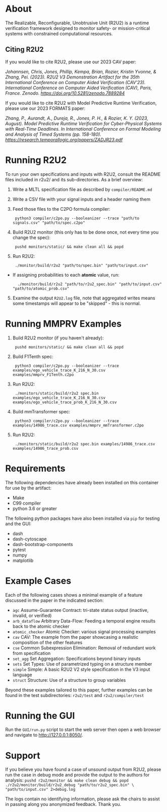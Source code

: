 
# About
The Realizable, Reconfigurable, Unobtrusive Unit (R2U2) is a runtime verification
framework designed to monitor safety- or mission-critical systems with
constrained computational resources. 

## Citing R2U2

If you would like to cite R2U2, please use our 2023 CAV paper: 

*Johannsen, Chris, Jones, Phillip, Kempa, Brian, Rozier, Kristin Yvonne, & Zhang, Pei. (2023). R2U2 V3 Demonstration Artifact for the 35th International Conference on Computer Aided Verification (CAV'23). International Conference on Computer Aided Verification (CAV), Paris, France. Zenodo. https://doi.org/10.5281/zenodo.7889284*

If you would like to cite R2U2 with Model Predictive Runtime Verification, please use our 2023 FORMATS paper:

*Zhang, P., Aurandt, A., Dureja, R., Jones, P. H., & Rozier, K. Y. (2023, August). Model Predictive Runtime Verification for Cyber-Physical Systems with Real-Time Deadlines. In International Conference on Formal Modeling and Analysis of Timed Systems (pp. 158-180). https://research.temporallogic.org/papers/ZADJR23.pdf*

# Running R2U2

To run your own specifications and inputs with R2U2, consult the README files
included in r2u2/ and its sub-directories. As a brief overview:

1) Write a MLTL specification file as described by `compiler/README.md`

2) Write a CSV file with your signal inputs and a header naming them

3) Feed those files to the C2PO formula compiler:
        
        python3 compiler/c2po.py --booleanizer --trace "path/to signals.csv" "path/to/spec.c2po" 

4) Build R2U2 monitor (this only has to be done once, not every time you 
   change the spec):
    
        pushd monitors/static/ && make clean all && popd

5) Run R2U2:
    
        ./monitor/build/r2u2 "path/to/spec.bin" "path/to/input.csv"

- If assigning probabilities to each **atomic** value, run:

        ./monitor/build/r2u2 "path/to/r2u2_spec.bin" "path/to/input.csv" "path/to/atomic_prob.csv"

5) Examine the output `R2U2.log` file, note that aggregated writes means some
timestamps will appear to be "skipped" - this is normal.

# Running MMPRV Examples
1) Build R2U2 monitor (if you haven't already):
    
        pushd monitors/static/ && make clean all && popd
2) Build F1Tenth spec:

        python3 compiler/c2po.py --booleanizer --trace examples/ego_vehicle_trace_K_216_N_30.csv examples/mmprv_F1Tenth.c2po
3) Run R2U2:

        ./monitors/static/build/r2u2 spec.bin examples/ego_vehicle_trace_K_216_N_30.csv examples/ego_vehicle_trace_prob_K_216_N_30.csv 
4) Build mmTransformer spec:

        python3 compiler/c2po.py --booleanizer --trace examples/14986_trace.csv examples/mmprv_mmTransformer.c2po
5) Run R2U2:

        ./monitors/static/build/r2u2 spec.bin examples/14986_trace.csv examples/14986_trace_prob.csv 
# Requirements 

The following dependencies have already been installed on this
container for use by the artifact: 
- Make 
- C99 compiler 
- python 3.6 or greater

The following python packages have also been installed via `pip` for testing and
the GUI: 
- dash 
- dash-cytoscape 
- dash-bootstrap-components 
- pytest 
- numpy 
- matplotlib

# Example Cases

Each of the following cases shows a minimal example of a feature discussed in
the paper in the indicated section:
- `agc`         Assume-Guarantee Contract: tri-state status 
                              output (inactive, invalid, or verified)
- `arb_dataflow`    Arbitrary Data-Flow: Feeding a temporal engine 
                            results back to the atomic checker
- `atomic_checker`  Atomic Checker: various signal processing examples
- `cav`             CAV: The example from the paper showcasing a 
                              realistic composition of the other features
- `cse`             Common Subexpression Elimination: Removal of 
                              redundant work from specification
- `set_agg`          Set Aggregation: Specifications beyond binary 
                              inputs
- `sets`            Set Types: Use of parametrized typing on a 
                              structure member
- `simple`          Simple: A basic R2U2 V2 style specification in the 
                            V3 input language
- `struct`          Structure: Use of a structure to group variables

Beyond these examples tailored to this paper, further examples can be found in
the test subdirectories: `r2u2/test` and `r2u2/compiler/test`

# Running the GUI

Run the `GUI/run.py` script to start the web server then open a web browser and navigate to
http://127.0.0.1:8050/.

# Support 

If you believe you have found a case of unsound output from R2U2,
please run the case in debug mode and provide the output to the authors for
analysis: 
    `pushd r2u2/monitor && make clean debug && popd`
    `./r2u2/monitor/build/r2u2_debug "path/to/r2u2_spec.bin" \
        "path/to/input.csv" 2>debug.log` 

The logs contain no identifying information, please ask the chairs to assist in
passing along you anonymized feedback. Thank you.